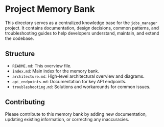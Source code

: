 # Project Memory Bank

This directory serves as a centralized knowledge base for the `jobs_manager` project. It contains documentation, design decisions, common patterns, and troubleshooting guides to help developers understand, maintain, and extend the codebase.

## Structure

*   `README.md`: This overview file.
*   `index.md`: Main index for the memory bank.
*   `architecture.md`: High-level architectural overview and diagrams.
*   `api_endpoints.md`: Documentation for key API endpoints.
*   `troubleshooting.md`: Solutions and workarounds for common issues.

## Contributing

Please contribute to this memory bank by adding new documentation, updating existing information, or correcting any inaccuracies.